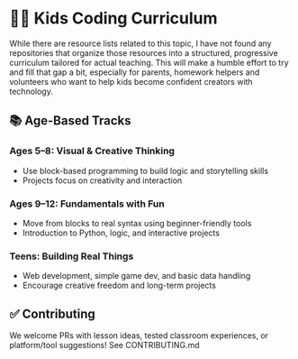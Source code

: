 # 👩‍🎓 Kids Coding Curriculum

While there are resource lists related to this topic, I have not found any repositories that organize those resources into a structured, progressive curriculum tailored for actual teaching. This will make a humble effort to try and fill that gap a bit, especially for parents, homework helpers and volunteers who want to help kids become confident creators with technology.

## 📚 Age-Based Tracks

### Ages 5–8: Visual & Creative Thinking

- Use block-based programming to build logic and storytelling skills
- Projects focus on creativity and interaction

### Ages 9–12: Fundamentals with Fun

- Move from blocks to real syntax using beginner-friendly tools
- Introduction to Python, logic, and interactive projects

### Teens: Building Real Things

- Web development, simple game dev, and basic data handling
- Encourage creative freedom and long-term projects

## ✅ Contributing

We welcome PRs with lesson ideas, tested classroom experiences, or platform/tool suggestions! See CONTRIBUTING.md
